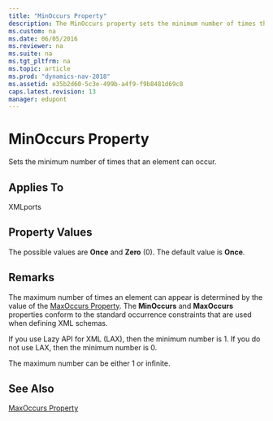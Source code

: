 ```yaml
---
title: "MinOccurs Property"
description: The MinOccurs property sets the minimum number of times that an element can occur. This applies to XMLports.
ms.custom: na
ms.date: 06/05/2016
ms.reviewer: na
ms.suite: na
ms.tgt_pltfrm: na
ms.topic: article
ms.prod: "dynamics-nav-2018"
ms.assetid: e35b2d60-5c3e-499b-a4f9-f9b8481d69c8
caps.latest.revision: 13
manager: edupont
---
```

# MinOccurs Property
Sets the minimum number of times that an element can occur.  
  
## Applies To  
 XMLports  
  
## Property Values  
 The possible values are **Once** and **Zero** \(0\). The default value is **Once**.  
  
## Remarks  
 The maximum number of times an element can appear is determined by the value of the [MaxOccurs Property](MaxOccurs-Property.md). The **MinOccurs** and **MaxOccurs** properties conform to the standard occurrence constraints that are used when defining XML schemas.  
  
 If you use Lazy API for XML \(LAX\), then the minimum number is 1. If you do not use LAX, then the minimum number is 0.  
  
 The maximum number can be either 1 or infinite.  
  
## See Also  
 [MaxOccurs Property](MaxOccurs-Property.md)